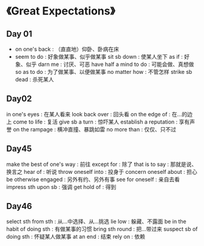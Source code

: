 # 《Great Expectations》
## Day 01
- on one's back : （直直地）仰卧、卧病在床
- seem to do : 好象做某事、似乎做某事
sit sb down : 使某人坐下
as if : 好象、似乎
darn me : 讨厌、可恶
have half a mind to do : 可能会做、真想做
so as to do : 为了做某事、以便做某事
no matter how : 不管怎样
strike sb dead : 杀死某人
## Day02
in one's eyes : 在某人看来
look back over : 回头看
on the edge of : 在...的边上
come to life : 复活
give sb a turn : 惊吓某人
establish a reputation : 享有声誉
on the rampage : 横冲直撞、暴跳如雷
no more than :  仅仅、只不过
## Day45
make the best of one's way : 前往
except for : 除了
that is to say : 那就是说、换言之
hear of : 听说
throw oneself into : 投身于
concern oneself about : 担心
be otherwise engaged : 另外有约、另外有事
see for oneself : 亲自去看
impress sth upon sb : 强调
get hold of : 得到
## Day46
select sth from sth : 从...中选择、从...挑选
lie low : 躲藏、不露面
be in the habit of doing sth :  有做某事的习惯
bring sth round : 把...带过来
suspect sb of doing sth : 怀疑某人做某事
at an end :  结束
rely on : 依赖


